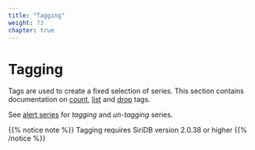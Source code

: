 ```yaml
---
title: "Tagging"
weight: 73
chapter: true
---
```


# Tagging

Tags are used to create a fixed selection of series. This section contains documentation on [count](./count_tags), [list](./list_tags) and [drop](./drop_tag) tags.

See [alert series](../series/alter_series) for *tagging* and *un-tagging* series.

{{% notice note %}}
Tagging requires SiriDB version 2.0.38 or higher
{{% /notice %}}